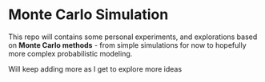 # Monte Carlo Simulation

This repo will contains some personal experiments, and explorations based on **Monte Carlo methods** - from simple simulations for now to hopefully more complex probabilistic modeling.  

Will keep adding more as I get to explore more ideas
